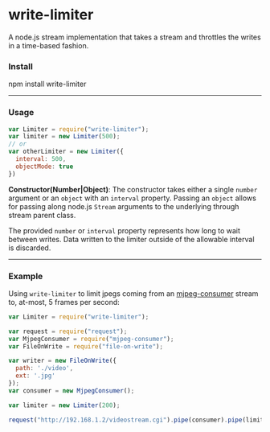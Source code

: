 write-limiter
==================
  
A node.js stream implementation that takes a stream and throttles the writes in a time-based fashion.
  
### Install

  npm install write-limiter
  
----------------------  

### Usage

```javascript
var Limiter = require("write-limiter");
var limiter = new Limiter(500);
// or
var otherLimiter = new Limiter({
  interval: 500,
  objectMode: true
})
```

**Constructor(Number|Object)**: The constructor takes either a single `number` argument or an `object` with an `interval` property. Passing an `object` allows for passing along node.js `Stream` arguments to the underlying through stream parent class.  
  
The provided `number` or `interval` property represents how long to wait between writes. Data written to the limiter outside of the allowable interval is discarded.

----------------------  
### Example
Using `write-limiter` to limit jpegs coming from an [mjpeg-consumer](https://github.com/mmaelzer/mjpeg-consumer) stream to, at-most, 5 frames per second:

```javascript
var Limiter = require("write-limiter");

var request = require("request");
var MjpegConsumer = require("mjpeg-consumer");
var FileOnWrite = require("file-on-write");

var writer = new FileOnWrite({
  path: './video',
  ext: '.jpg'
});
var consumer = new MjpegConsumer();

var limiter = new Limiter(200);

request("http://192.168.1.2/videostream.cgi").pipe(consumer).pipe(limiter).pipe(writer);
```